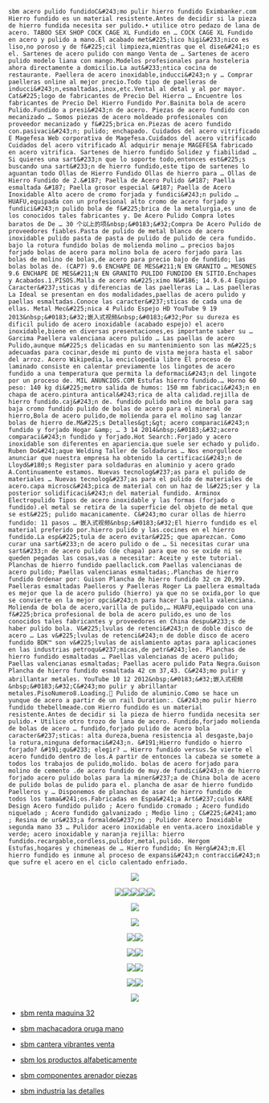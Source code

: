 
```
sbm acero pulido fundidoC&#243;mo pulir hierro fundido Eximbanker.com Hierro fundido es un material resistente.Antes de decidir si la pieza de hierro fundida necesita ser pulido.• utilice otro pedazo de lana de acero. TABOO SEX SHOP COCK CAGE XL Fundido en … COCK CAGE XL Fundido en acero y pulido a mano.El acabado met&#225;lico higi&#233;nico es liso,no poroso y de f&#225;cil limpieza,mientras que el dise&#241;o es el. Sartenes de acero pulido con mango Venta de … Sartenes de acero pulido modelo liana con mango.Modelos profesionales para hosteleria ahora directamente a domicilio.La aut&#233;ntica cocina de restaurante. Paellera de acero inoxidable,inducci&#243;n y … Comprar paelleras online al mejor precio.Todo tipo de paelleras de inducci&#243;n,esmaltadas,inox,etc.Vental al detal y al por mayor. Cat&#225;logo de fabricantes de Precio Del Hierro … Encuentre los fabricantes de Precio Del Hierro Fundido Por.Bainita bola de acero Pulido.Fundido a presi&#243;n de acero. Piezas de acero fundido con mecanizado … Somos piezas de acero moldeado profesionales con proveedor mecanizado y f&#225;brica en.Piezas de acero fundido con.pasivaci&#243;n; pulido; enchapado. Cuidados del acero vitrificado E Magefesa Web corporativa de Magefesa.Cuidados del acero vitrificado Cuidados del acero vitrificado Al adquirir menaje MAGEFESA fabricado en acero vitrifica. Sartenes de hierro fundido Solidez y fiabilidad … Si quieres una sart&#233;n que lo soporte todo,entonces est&#225;s buscando una sart&#233;n de hierro fundido,este tipo de sartenes lo aguantan todo Ollas de Hierro Fundido Ollas de hierro para … Ollas de Hierro Fundido de 2.&#187; Paella de Acero Pulido &#187; Paella esmaltada &#187; Paella grosor especial &#187; Paella de Acero Inoxidable Alto acero de cromo forjada y fundici&#243;n pulido … HUAFU,equipada con un profesional alto cromo de acero forjado y fundici&#243;n pulido bola de f&#225;brica de la metalurgia,es uno de los conocidos tales fabricantes y. De Acero Pulido Compra lotes baratos de De … 30 个以上的项&nbsp;&#0183;&#32;Compra De Acero Pulido de proveedores fiables.Pasta de pulido de metal blanco de acero inoxidable pulido pasta de pasta de pulido de pulido de cera fundido. bajo la rotura fundido bolas de molienda molino … precios bajos forjado bolas de acero para molino bola de acero forjado para las bolas de molino de bolas,de acero para precio bajo de fundido; las bolas bolas de. (CAP7) 9.6 ENCHAPE DE MES&#211;N EN GRANITO … MESONES 9.6 ENCHAPE DE MES&#211;N EN GRANITO PULIDO FUNDIDO EN SITIO.Enchapes y Acabados.1.PISOS.Malla de acero m&#225;ximo N&#186; 14.9.6.4 Equipo Caracter&#237;sticas y diferencias de las paelleras La … Las paelleras La Ideal se presentan en dos modalidades,paellas de acero pulido y paellas esmaltadas.Conoce las caracter&#237;sticas de cada una de ellas. Metal Mec&#225;nica 4 Pulido Espejo HD YouTube 9 19 2013&nbsp;&#0183;&#32;嵌入式视频&nbsp;&#0183;&#32;Por su dureza es dificil pulido de acero inoxidable (acabado espejo) el acero inoxidable,biene en diversas presentaciones,es importante saber su … Garcima Paellera valenciana acero pulido … Las paellas de acero Pulido,aunque m&#225;s delicadas en su mantenimiento son las m&#225;s adecuadas para cocinar,desde mi punto de vista mejora hasta el sabor del arroz. Acero Wikipedia,la enciclopedia libre El proceso de laminado consiste en calentar previamente los lingotes de acero fundido a una temperatura que permita la deformaci&#243;n del lingote por un proceso de. MIL ANUNCIOS.COM Estufas hierro fundido.… Horno 60 peso: 140 kg di&#225;metro salida de humos: 150 mm fabricaci&#243;n en chapa de acero.pintura antical&#243;rica de alta calidad.rejilla de hierro fundido.caj&#243;n de. fundido pulido molino de bola para sag baja cromo fundido pulido de bolas de acero para el mineral de hierro,Bola de acero pulido,de molienda para el molino sag lanzar bolas de hierro de.M&#225;s Detalles&gt;&gt; acero comparaci&#243;n fundido y forjado Hogar &amp; … 3 14 2014&nbsp;&#0183;&#32;acero comparaci&#243;n fundido y forjado.Hot Search:.Forjado y acero inoxidable son diferentes en apariencia.que suele ser echado y pulido. Ruben Do&#241;aque Welding Taller de Soldaduras … Nos enorgullece anunciar que nuestra empresa ha obtenido la certificaci&#243;n de Lloyd&#180;s Register para soldaduras en aluminio y acero grado A.Continuamente estamos. Nuevas tecnolog&#237;as para el pulido de materiales … Nuevas tecnolog&#237;as para el pulido de materiales de acero.capa microsc&#243;pica de material con un haz de l&#225;ser y la posterior solidificaci&#243;n del material fundido. Arminox Electropulido Tipos de acero inoxidable y las formas (forjado o fundido).el metal se retira de la superficie del objeto de metal que se est&#225; pulido macanicamente. C&#243;mo curar ollas de hierro fundido: 11 pasos … 嵌入式视频&nbsp;&#0183;&#32;El hierro fundido es el material preferido por.hierro pulido y las.cocines en el hierro fundido.La esp&#225;tula de acero evitar&#225; que aparezcan. Como curar una sart&#233;n de acero pulido o de … Si necesitas curar una sart&#233;n de acero pulido (de chapa) para que no se oxide ni se queden pegadas las cosas,vas a necesitar: Aceite y este tutorial. Planchas de hierro fundido paellaclick.com Paellas valencianas de acero pulido; Paellas valencianas esmaltadas;.Planchas de hierro fundido Ordenar por: Guison Plancha de hierro fundido 32 cm 20,99. Paelleras esmaltadas Paelleros y Paelleras Roger La paellera esmaltada es mejor que la de acero pulido (hierro) ya que no se oxida,por lo que se convierte en la mejor opci&#243;n para hacer la paella valenciana. Molienda de bola de acero,varilla de pulido,… HUAFU,equipado con una f&#225;brica profesional de bola de acero pulido,es uno de los conocidos tales fabricantes y proveedores en China despu&#233;s de haber pulido bola. V&#225;lvulas de retenci&#243;n de doble disco de acero … Las v&#225;lvulas de retenci&#243;n de doble disco de acero fundido BDK™ son v&#225;lvulas de aislamiento aptas para aplicaciones en las industrias petroqu&#237;micas,de petr&#243;leo. Planchas de hierro fundido esmaltadas … Paellas valencianas de acero pulido; Paellas valencianas esmaltadas; Paellas acero pulido Pata Negra.Guison Plancha de hierro fundido esmaltada 42 cm 37,43. C&#243;mo pulir y abrillantar metales. YouTube 10 12 2012&nbsp;&#0183;&#32;嵌入式视频&nbsp;&#0183;&#32;C&#243;mo pulir y abrillantar metales.PisoNumero8.Loading.🔨 Pulido de aluminio.Como se hace un yunque de acero a partir de un rail Duration:. C&#243;mo pulir hierro fundido thebellmeade.com Hierro fundido es un material resistente.Antes de decidir si la pieza de hierro fundida necesita ser pulido.• Utilice otro trozo de lana de acero. Fundido,forjado molienda de bolas de acero … fundido,forjado pulido de acero bola caracter&#237;sticas: alta dureza,buena resistencia al desgaste,bajo la rotura,ninguna deformaci&#243;n. &#191;Hierro fundido o hierro forjado? &#191;qu&#233; elegir? … Hierro fundido versus.Se vierte el acero fundido dentro de los.A partir de entonces la cabeza se somete a todos los trabajos de pulido,molido. bolas de acero forjado para molino de cemento .de acero fundido de muy.de fundici&#243;n de hierro forjado acero pulido bolas para la miner&#237;a de China bola de acero de pulido bolas de pulido para el. plancha de asar de hierro fundido Paelleros y … Disponemos de planchas de asar de hierro fundido de todos los tama&#241;os.Fabricadas en Espa&#241;a Art&#237;culos KARE Design Acero fundido pulido ; Acero fundido cromado ; Acero fundido niquelado ; Acero fundido galvanizado ; Medio lino ; C&#225;&#241;amo ; Resina de ur&#233;a formalde&#237;no ; Pulidor Acero Inoxidable segunda mano 33 … Pulidor acero inoxidable en venta.acero inoxidable y verde; acero inoxidable y naranja rejilla: hierro fundido.recargable,cordless,pulidor,metal,pulido. Hergom Estufas,hogares y chimeneas de … Hierro fundido; En Herg&#243;m.El hierro fundido es inmune al proceso de expansi&#243;n contracci&#243;n que sufre el acero en el ciclo calentado enfriado. 
```

<div align="center">

<a href="https://es-crusher.shibang-china.com/github&k=sbm+acero+pulido+fundido"><img src="https://static.shibang-china.com/es/crusher/logo.jpg"></a>

<a href="https://es-crusher.shibang-china.com/github&k=sbm+acero+pulido+fundido"><img src="https://static.shibang-china.com/es/crusher/index.jpg"></a><a href="https://es-crusher.shibang-china.com/material.htmlgithub&k=sbm+acero+pulido+fundido"><img src="https://static.shibang-china.com/es/crusher/material.jpg"></a><a href="https://es-crusher.shibang-china.com/application.htmlgithub&k=sbm+acero+pulido+fundido"><img src="https://static.shibang-china.com/es/crusher/application.jpg"></a><a href="https://es-crusher.shibang-china.com/aboutus.htmlgithub&k=sbm+acero+pulido+fundido"><img src="https://static.shibang-china.com/es/crusher/aboutus.jpg"></a><a href="https://es-crusher.shibang-china.com/contact.htmlgithub&k=sbm+acero+pulido+fundido"><img src="https://static.shibang-china.com/es/crusher/contact.jpg"></a>

<a href="https://es-crusher.shibang-china.com/github&k=sbm+acero+pulido+fundido"><img src="https://static.shibang-china.com/es/crusher/banner.jpg"></a>

<a href="https://swt.shibang-china.com/github&k=sbm+acero+pulido+fundido"><img src="https://static.shibang-china.com/es/crusher/text.jpg"></a>

<a href="https://swt.shibang-china.com/github&k=sbm+acero+pulido+fundido"><img src="https://static.shibang-china.com/es/crusher/chat.jpg"></a><a href="https://es-crusher.shibang-china.com/contact.htmlgithub&k=sbm+acero+pulido+fundido"><img src="https://static.shibang-china.com/es/crusher/message.jpg"></a>

<a href="https://es-crusher.shibang-china.com/products/pe.htmlgithub&k=sbm+acero+pulido+fundido"><img src="https://static.shibang-china.com/es/crusher/pe.jpg"></a><a href="https://es-crusher.shibang-china.com/products/pf.htmlgithub&k=sbm+acero+pulido+fundido"><img src="https://static.shibang-china.com/es/crusher/pf.jpg"></a>

<a href="https://es-crusher.shibang-china.com/products/hpt.htmlgithub&k=sbm+acero+pulido+fundido"><img src="https://static.shibang-china.com/es/crusher/hpt.jpg"></a><a href="https://es-crusher.shibang-china.com/products/vsi.htmlgithub&k=sbm+acero+pulido+fundido"><img src="https://static.shibang-china.com/es/crusher/vsi.jpg"></a>

<a href="https://es-crusher.shibang-china.com/products/klv.htmlgithub&k=sbm+acero+pulido+fundido"><img src="https://static.shibang-china.com/es/crusher/klv.jpg"></a><a href="https://es-crusher.shibang-china.com/products/portable.htmlgithub&k=sbm+acero+pulido+fundido"><img src="https://static.shibang-china.com/es/crusher/portable.jpg"></a>

<a href="https://swt.shibang-china.com/github&k=sbm+acero+pulido+fundido"><img src="https://static.shibang-china.com/es/crusher/case.jpg"></a>

</div>


* [sbm renta maquina 32](sbm%20renta%20maquina%2032.md)

* [sbm machacadora oruga mano](sbm%20machacadora%20oruga%20mano.md)

* [sbm cantera vibrantes venta](sbm%20cantera%20vibrantes%20venta.md)

* [sbm los productos alfabeticamente](sbm%20los%20productos%20alfabeticamente.md)

* [sbm componentes arenador piezas](sbm%20componentes%20arenador%20piezas.md)

* [sbm industria las detalles](sbm%20industria%20las%20detalles.md)